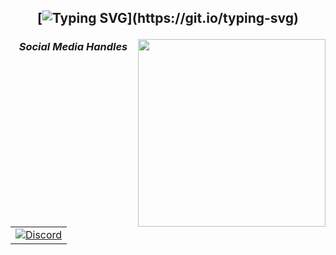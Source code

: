 <h2 align="center">
  
[![Typing SVG](https://readme-typing-svg.herokuapp.com?font=Fira+Code&pause=1000&color=FFFFFF&center=true&random=false&width=435&lines=Hello+there+im+actavis!;I+code+python%2C+js%2CHTML%2C+and+more!)](https://git.io/typing-svg)

</h2>

<img align="right" src="https://user-images.githubusercontent.com/67598470/199029189-64a854c4-2f8e-421a-870c-92f3650d389e.gif" width="300">

<h3 align='center'><i>Social Media Handles</i></h3>
<p align='center'>

<table width="auto" align='center'>
<tr>
    <td align='center' width="auto">
        <a href="https://discord.com/users/1145740797891850462"><img src="https://lanyard-profile-readme.vercel.app/api/300291395883892737?theme=dark&bg=00000000&animated=true&hideDiscrim=false&borderRadius=30px&idleMessage=Probably%20doing%20something%20else..." alt="Discord"></a>
    </td>
</tr>
</table>
